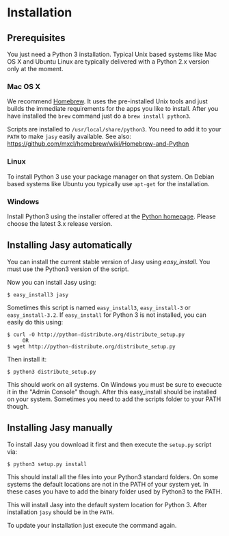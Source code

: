 # Installation

## Prerequisites

You just need a Python 3 installation. Typical Unix based systems like Mac OS X and Ubuntu Linux are typically delivered with a Python 2.x version only at the moment. 

### Mac OS X

We recommend [Homebrew](http://mxcl.github.com/homebrew/). It uses the pre-installed Unix tools and just builds the immediate requirements for the apps you like to install. After you have installed the `brew` command just do a `brew install python3`.

Scripts are installed to `/usr/local/share/python3`. You need to add it to your `PATH` to make `jasy` easily available. See also: https://github.com/mxcl/homebrew/wiki/Homebrew-and-Python

### Linux

To install Python 3 use your package manager on that system. On Debian based systems like Ubuntu you typically use `apt-get` for the installation.

### Windows

Install Python3 using the installer offered at the [Python homepage](http://www.python.org/getit/releases/). Please choose the latest 3.x release version.


## Installing Jasy automatically

You can install the current stable version of Jasy using _easy_install_. You must use the Python3 version of the script. 

Now you can install Jasy using:

    $ easy_install3 jasy

Sometimes this script is named `easy_install3`, `easy_install-3` or `easy_install-3.2`. If `easy_install` for Python 3 is not installed, you can easily do this using: 

    $ curl -O http://python-distribute.org/distribute_setup.py 
         OR 
    $ wget http://python-distribute.org/distribute_setup.py 

Then install it:

    $ python3 distribute_setup.py

This should work on all systems. On Windows you must be sure to execucte it in the "Admin Console" though. After this easy_install should be installed on your system. Sometimes you need to add the scripts folder to your PATH though.

## Installing Jasy manually

To install Jasy you download it first and then execute the `setup.py` script via:

    $ python3 setup.py install

This should install all the files into your Python3 standard folders. On some systems the default locations are not in the PATH of your system yet. In these cases you have to add the binary folder used by Python3 to the PATH.

This will install Jasy into the default system location for Python 3. After installation `jasy` should be in the `PATH`. 

To update your installation just execute the command again.
